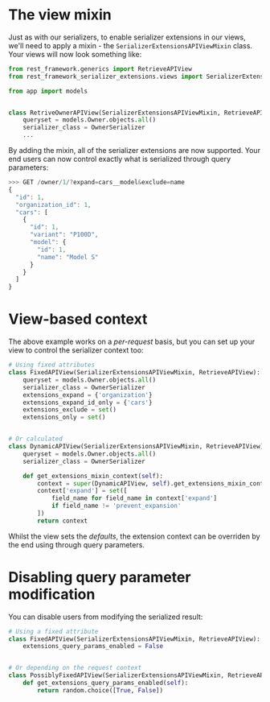 # The view mixin
Just as with our serializers, to enable serializer extensions in our views,
we'll need to apply a mixin - the `SerializerExtensionsAPIViewMixin` class.
Your views will now look something like:

```py
from rest_framework.generics import RetrieveAPIView
from rest_framework_serializer_extensions.views import SerializerExtensionsAPIViewMixin

from app import models


class RetriveOwnerAPIView(SerializerExtensionsAPIViewMixin, RetrieveAPIView):
    queryset = models.Owner.objects.all()
    serializer_class = OwnerSerializer
    ...
```

By adding the mixin, all of the serializer extensions are now supported.
Your end users can now control exactly what is serialized through query
parameters:

```js
>>> GET /owner/1/?expand=cars__model&exclude=name
{
  "id": 1,
  "organization_id": 1,
  "cars": [
    {
      "id": 1,
      "variant": "P100D",
      "model": {
        "id": 1,
        "name": "Model S"
      }
    }
  ]
}
```

# View-based context
The above example works on a *per-request* basis, but you can set up your
view to control the serializer context too:

```py
# Using fixed attributes
class FixedAPIView(SerializerExtensionsAPIViewMixin, RetrieveAPIView):
    queryset = models.Owner.objects.all()
    serializer_class = OwnerSerializer
    extensions_expand = {'organization'}
    extensions_expand_id_only = {'cars'}
    extensions_exclude = set()
    extensions_only = set()


# Or calculated
class DynamicAPIView(SerializerExtensionsAPIViewMixin, RetrieveAPIView):
    queryset = models.Owner.objects.all()
    serializer_class = OwnerSerializer

    def get_extensions_mixin_context(self):
        context = super(DynamicAPIView, self).get_extensions_mixin_context()
        context['expand'] = set([
            field_name for field_name in context['expand']
            if field_name != 'prevent_expansion'
        ])
        return context
```

Whilst the view sets the *defaults*, the extension context can be overriden
by the end using through query parameters.

# Disabling query parameter modification
You can disable users from modifying the serialized result:

```py
# Using a fixed attribute
class FixedAPIView(SerializerExtensionsAPIViewMixin, RetrieveAPIView):
    extensions_query_params_enabled = False


# Or depending on the request context
class PossiblyFixedAPIView(SerializerExtensionsAPIViewMixin, RetrieveAPIView):
    def get_extensions_query_params_enabled(self):
        return random.choice([True, False])
```
